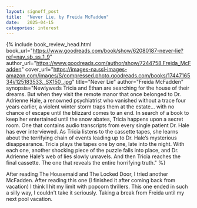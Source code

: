 ```yaml
---
layout: signoff_post
title:  "Never Lie, by Freida McFadden"
date:   2025-04-15
categories: interest
---
```


{% include book_review_head.html
  book_url="https://www.goodreads.com/book/show/62080187-never-lie?ref=nav_sb_ss_1_9"
  author_url="https://www.goodreads.com/author/show/7244758.Freida_McFadden"
  cover_url="https://images-na.ssl-images-amazon.com/images/S/compressed.photo.goodreads.com/books/1744716534i/125183533._SX150_.jpg"
  title="Never Lie"
  author="Freida McFadden"
  synopsis="Newlyweds Tricia and Ethan are searching for the house of their dreams. But when they visit the remote manor that once belonged to Dr. Adrienne Hale, a renowned psychiatrist who vanished without a trace four years earlier, a violent winter storm traps them at the estate… with no chance of escape until the blizzard comes to an end. In search of a book to keep her entertained until the snow abates, Tricia happens upon a secret room. One that contains audio transcripts from every single patient Dr. Hale has ever interviewed. As Tricia listens to the cassette tapes, she learns about the terrifying chain of events leading up to Dr. Hale’s mysterious disappearance. Tricia plays the tapes one by one, late into the night. With each one, another shocking piece of the puzzle falls into place, and Dr. Adrienne Hale’s web of lies slowly unravels. And then Tricia reaches the final cassette. The one that reveals the entire horrifying truth."
%}

After reading The Housemaid and The Locked Door, I tried another McFadden. After reading this one (I finished it after coming back from vacation) I think I hit my limit with popcorn thrillers. This one ended in such a silly way, I couldn't take it seriously. Taking a break from Freida until my next pool vacation.